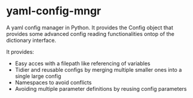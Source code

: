 # yaml-config-mngr
A yaml config manager in Python. It provides the Config object that provides some advanced config reading functionalities ontop of the dictionary interface.

It provides:
- Easy acces with a filepath like referencing of variables
- Tidier and reusable configs by merging multiple smaller ones into a single large config
- Namespaces to avoid conflicts
- Avoiding multiple parameter definitions by reusing config parameters